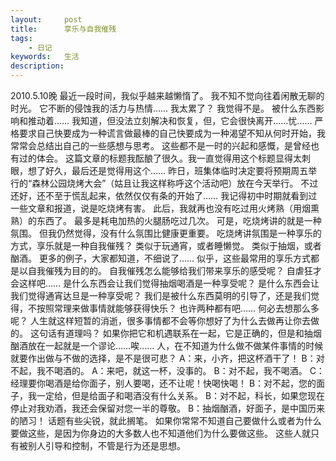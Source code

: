 ```yaml
---
layout: 	post
title: 		享乐与自我催残
tags: 
	- 日记
keywords: 	生活
description: 	
---
```

2010.5.10晚
最近一段时间，我似乎越来越懒惰了。
我不知不觉向往着闲散无聊的时光。
它不断的侵蚀我的活力与热情……
我太累了？
我觉得不是。
被什么东西影响和推动着……
我知道，但没法立刻解决和恢复，但，它会很快离开……忧……
严格要求自己快要成为一种谎言做最棒的自己快要成为一种渴望不知从何时开始，我常常会总结出自己的一些感想与思考。
这些都不是一时的兴起和感慨，是曾经也有过的体会。
这篇文章的标题我酝酿了很久。我一直觉得用这个标题显得太刺眼，想了好久，最后还是觉得用这个……
昨日，班集体临时决定要将预期周五举行的“森林公园烧烤大会”（姑且让我这样称呼这个活动吧）放在今天举行。
不过还好，还不至于慌乱起来，依然仅仅有条的开始了……
我记得初中时期就看到过一些文章和报道，说是吃烧烤有害。
此后，我就再也没有吃过用火烤熟（用烟熏熟）的东西了。
最多是耗电加热的火腿肠吃过几次。
可是，吃烧烤讲的就是一种氛围。
但我仍然觉得，没有什么氛围比健康更重要。
吃烧烤讲氛围是一种享乐的方式，享乐就是一种自我催残？
类似于玩通宵，或者睡懒觉。
类似于抽烟，或者酗酒。
更多的例子，大家都知道，不细说了……
似乎，这些最常用的享乐方式都是以自我催残为目的的。
自我催残怎么能够给我们带来享乐的感受呢？
自虐狂才会这样吧……
是什么东西会让我们觉得抽烟喝酒是一种享受呢？
是什么东西会让我们觉得通宵达旦是一种享受呢？
我们是被什么东西莫明的引导了，还是我们觉得，不按照常理来做事情就能够获得快乐？
也许两种都有吧……
何必去想那么多呢？
人生就这样短暂的消逝，很多事情都不会等你想好了为什么去做再让你去做的。
这句话有道理吗？
如果你把它和机遇联系在一起，它是正确的，但是和抽烟酗酒放在一起就是一个谬论……唉……
人，在不知道为什么做不做某件事情的时候就要作出做与不做的选择，是不是很可悲？
A：来，小齐，把这杯酒干了！
B：对不起，我不喝酒的。
A：来吧，就这一杯，没事的。
B：对不起，我不喝酒。
C：经理要你喝酒是给你面子，别人要喝，还不让呢！快喝快喝！
B：对不起，您的面子，我一定给，但是给面子和喝酒没有什么关系。
B：对不起，科长，如果您现在停止对我劝酒，我还会保留对您一半的尊敬。
B：抽烟酗酒，好面子，是中国历来的陋习！
话题有些尖锐，就此搁笔。
如果你常常不知道自己要做什么或者为什么要做这些，是因为你身边的大多数人也不知道他们为什么要做这些。
这些人就只有被别人引导和控制，不管是行为还是思想。